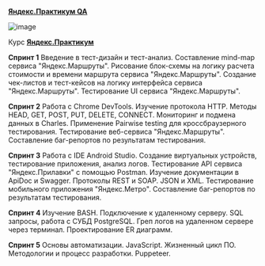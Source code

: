 <a href="https://practicum.yandex.ru/qa-engineer/wp-content/uploads/2015/07/snippet.png">**Яндекс.Практикум  QA**<a>


![image](https://user-images.githubusercontent.com/92970024/144723767-f47d545b-914a-439b-bd33-a65f28f7f84f.png)

Курс <a href="https://practicum.yandex.ru/qa-engineer/wp-content/uploads/2015/07/snippet.png">**Яндекс.Практикум**<a>

**Спринт 1**
Введение в тест-дизайн и тест-анализ. Составление mind-map сервиса "Яндекс.Маршруты". Рисование блок-схемы на логику расчета стоимости и времени маршрута сервиса "Яндекс.Маршруты". Создание чек-листов и тест-кейсов на логику интерфейса сервиса "Яндекс.Маршруты". Тестирование UI сервиса "Яндекс.Маршруты".

**Спринт 2**
Работа с Chrome DevTools. Изучение протокола HTTP. Методы HEAD, GET, POST, PUT, DELETE, CONNECT. Мониторинг и подмена данных в Charles. Применение Pairwise testing для кроссбраузерного тестирования. Тестирование веб-сервиса "Яндекс.Маршруты". Составление баг-репортов по результатам тестирования.

**Спринт 3**
Работа с IDE Android Studio. Создание виртуальных устройств, тестирование приложения, анализ логов. Тестирование API сервиса "Яндекс.Прилавки" с помощью Postman. Изучение документации в ApiDoc и Swagger. Протоколы REST и SOAP. JSON и XML. Тестирование мобильного приложения "Яндекс.Метро". Составление баг-репортов по результатам тестирования.

**Спринт 4**
Изучение BASH. Подключение к удаленному серверу. SQL запросы, работа с СУБД PostgreSQL. Греп логов на удаленном сервере через терминал. Проектирование ER диаграмм.

**Спринт 5**
Основы автоматизации. JavaScript. Жизненный цикл ПО. Методологии и процесс разработки. Puppeteer.


